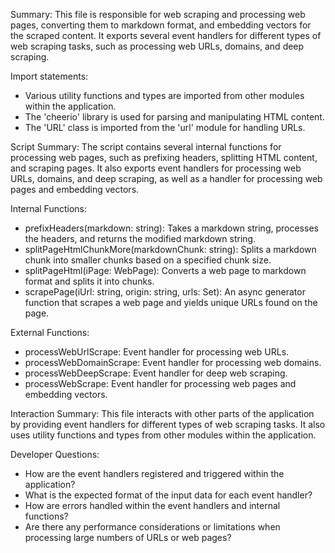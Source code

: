 Summary:
This file is responsible for web scraping and processing web pages, converting them to markdown format, and embedding vectors for the scraped content. It exports several event handlers for different types of web scraping tasks, such as processing web URLs, domains, and deep scraping.

Import statements:
- Various utility functions and types are imported from other modules within the application.
- The 'cheerio' library is used for parsing and manipulating HTML content.
- The 'URL' class is imported from the 'url' module for handling URLs.

Script Summary:
The script contains several internal functions for processing web pages, such as prefixing headers, splitting HTML content, and scraping pages. It also exports event handlers for processing web URLs, domains, and deep scraping, as well as a handler for processing web pages and embedding vectors.

Internal Functions:
- prefixHeaders(markdown: string): Takes a markdown string, processes the headers, and returns the modified markdown string.
- splitPageHtmlChunkMore(markdownChunk: string): Splits a markdown chunk into smaller chunks based on a specified chunk size.
- splitPageHtml(iPage: WebPage): Converts a web page to markdown format and splits it into chunks.
- scrapePage(iUrl: string, origin: string, urls: Set<string>): An async generator function that scrapes a web page and yields unique URLs found on the page.

External Functions:
- processWebUrlScrape: Event handler for processing web URLs.
- processWebDomainScrape: Event handler for processing web domains.
- processWebDeepScrape: Event handler for deep web scraping.
- processWebScrape: Event handler for processing web pages and embedding vectors.

Interaction Summary:
This file interacts with other parts of the application by providing event handlers for different types of web scraping tasks. It also uses utility functions and types from other modules within the application.

Developer Questions:
- How are the event handlers registered and triggered within the application?
- What is the expected format of the input data for each event handler?
- How are errors handled within the event handlers and internal functions?
- Are there any performance considerations or limitations when processing large numbers of URLs or web pages?